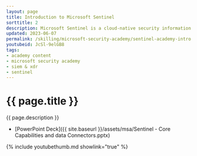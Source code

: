 ```yaml
---
layout: page
title: Introduction to Microsoft Sentinel
sorttitle: 2
description: Microsoft Sentinel is a cloud-native security information and event management (SIEM) system that provides intelligent security analytics and threat intelligence. Learn how Sentinel provides a centralized view of the security landscape across an organization's entire infrastructure. By integrating with a wide range of data sources and using advanced analytics and automation, Sentinel enables security teams to detect and respond to threats quickly.
updated: 2023-06-07
permalink: /skilling/microsoft-security-academy/sentinel-academy-intro
youtubeid: JcSl-9elGB8
tags: 
- academy content
- microsoft security academy
- siem & xdr
- sentinel
---
```


# {{ page.title }}

{{ page.description }}

* [PowerPoint Deck]({{ site.baseurl }}/assets/msa/Sentinel - Core Capabilities and data Connectors.pptx)

{% include youtubethumb.md showlink="true" %}